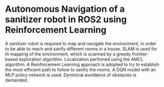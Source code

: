 # Autonomous Navigation of a sanitizer robot in ROS2 using Reinforcement Learning 

A sanitizer robot is required to map and navigate the environment, in order to be able to reach and sanify different rooms in a house. SLAM is used for th mapping of the environment, which is scanned by a greedy frontier-based exploration algorithm. Localization perfomed using the AMCL algorithm. A Reinforcement Learning approach is adopted to try to establish the most efficient path to follow to sanify the rooms. A DQN model with an MLP policy network is used. Dynimical avoidance of obstacles is demanded.
